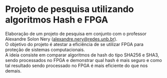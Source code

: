 # Projeto de pesquisa utilizando algoritmos Hash e FPGA

Elaboração de um projeto de pesquisa em conjunto com o professor Alexandre Solon Nery (alexandre.nery@redes.unb.br). <br/>
O objetivo do projeto é atestar a eficiência de se utilizar FPGA para proteção de sistemas computacionais. <br/>
A ideia consiste em comparar algoritmos de hash do tipo SHA256 e SHA3, sendo processados no FPGA e demonstrar qual hash
é mais seguro e como tal resultado sendo processado no FPGA é mais eficiente do que nos demais.
